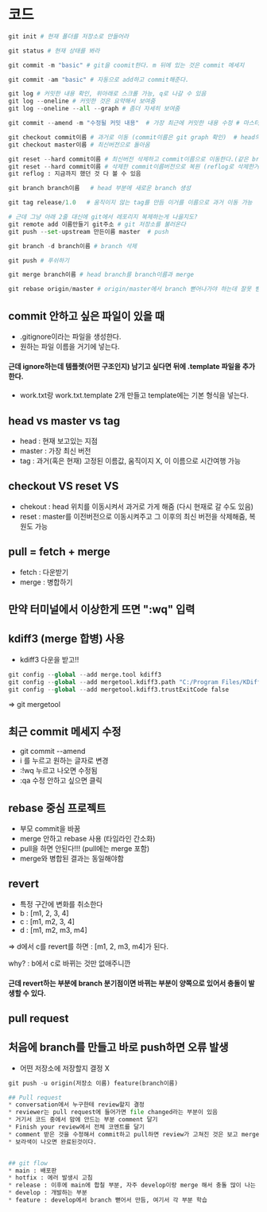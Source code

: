 # 코드
```python
git init # 현재 폴더를 저장소로 만들어라

git status # 현재 상태를 봐라

git commit -m "basic" # git을 coomit한다. m 뒤에 있는 것은 commit 메세지

git commit -am "basic" # 자동으로 add하고 commit해준다.

git log # 커밋한 내용 확인, 위아래로 스크롤 가능, q로 나갈 수 있음
git log --oneline # 커밋한 것은 요약해서 보여줌
git log --oneline --all --graph # 좀더 자세히 보여줌

git commit --amend -m "수정될 커밋 내용"  # 가장 최근에 커밋한 내용 수정 # 마스터의 위치만 바뀜!!! (head는 그대로 master에 붙음)

git checkout commit이름 # 과거로 이동 (commit이름은 git graph 확인)  # head의 위치가 바뀌면서 과거로 이동 # master의 위치는 동일하게 최신 버전에 있음(master는 최신버전을 따라다님) (head가 master를 따라가지 않은 현상 : detached head)
git checkout master이름 # 최신버전으로 돌아옴

git reset --hard commit이름 # 최신버전 삭제하고 commit이름으로 이동한다.(같은 branch만 삭제) (마스터의 위치를 바꿈)
git reset --hard commit이름 # 삭제한 commit이름버전으로 복원 (reflog로 삭제한거 볼 수 있음)
git reflog : 지금까지 했던 것 다 볼 수 있음

git branch branch이름   # head 부분에 새로운 branch 생성

git tag release/1.0   # 움직이지 않는 tag를 만듬 이거를 이름으로 과거 이동 가능

# 근데 그냥 아래 2줄 대신에 git에서 레포리지 복제하는게 나을지도?
git remote add 이름만들기 git주소 # git 저장소를 불러온다
git push --set-upstream 만든이름 master  # push 

git branch -d branch이름 # branch 삭제

git push # 푸쉬하기

git merge branch이름 # head branch를 branch이름과 merge

git rebase origin/master # origin/master에서 branch 뻗어나가야 하는데 잘못 뻗어갔을때 바꿔줌
```

## commit 안하고 싶은 파일이 있을 때
* .gitignore이라는 파일을 생성한다.
* 원하는 파일 이름을 거기에 넣는다. 
#### 근데 ignore하는데 템플렛(어떤 구조인지) 남기고 싶다면 뒤에 .template 파일을 추가한다.
* work.txt랑 work.txt.template 2개 만들고 template에는 기본 형식을 넣는다.

## head vs master vs tag
* head : 현재 보고있는 지점
* master : 가장 최신 버전
* tag : 과거(혹은 현재) 고정된 이름값, 움직이지 X, 이 이름으로 시간여행 가능

## checkout VS reset VS 
* chekout : head 위치를 이동시켜서 과거로 가게 해줌 (다시 현재로 갈 수도 있음)
* reset : master를 이전버전으로 이동시켜주고 그 이후의 최신 버전을 삭제해줌, 복원도 가능


## pull = fetch + merge
* fetch : 다운받기
* merge : 병합하기


## 만약 터미널에서 이상한게 뜨면 ":wq" 입력

## kdiff3 (merge 합병) 사용
* kdiff3 다운을 받고!!

```python
git config --global --add merge.tool kdiff3 
git config --global --add mergetool.kdiff3.path "C:/Program Files/KDiff3/kdiff3.exe"
git config --global --add mergetool.kdiff3.trustExitCode false
```

=> git mergetool


## 최근 commit 메세지 수정
* git commit --amend
* i 를 누르고 원하는 글자로 변경
* :!wq 누르고 나오면 수정됨
* :qa 수정 안하고 싶으면 클릭


## rebase 중심 프로젝트
* 부모 commit을 바꿈
* merge 안하고 rebase 사용 (타임라인 간소화)
* pull을 하면 안된다!!! (pull에는 merge 포함)
* merge와 병합된 결과는 동일해야함



## revert 
* 특정 구간에 변화를 취소한다
* b : [m1, 2, 3, 4]
* c : [m1, m2, 3, 4]
* d : [m1, m2, m3, m4]

=> d에서 c를 revert를 하면 : [m1, 2, m3, m4]가 된다.

why? : b에서 c로 바뀌는 것만 없애주니깐

#### 근데 revert하는 부분에 branch 분기점이면 바뀌는 부분이 양쪽으로 있어서 충돌이 발생할 수 있다.

## pull request


## 처음에 branch를 만들고 바로 push하면 오류 발생
* 어떤 저장소에 저장할지 결정 X
``` python
git push -u origin(저장소 이름) feature(branch이름)

## Pull request
* conversation에서 누구한테 review할지 결정
* reviewer는 pull request에 들어가면 file changed라는 부분이 있음
* 거기서 코드 중에서 맘에 안드는 부분 comment 달기
* Finish your review에서 전체 코멘트를 달기
* comment 받은 것을 수정해서 commit하고 pull하면 review가 고쳐진 것은 보고 merge pull request를 누른다.
* 보라색이 나오면 완료된것이다. 


## git flow
* main : 배포판
* hotfix : 에러 발생시 고침
* release : 이후에 main에 합칠 부분, 자주 develop이랑 merge 해서 충돌 많이 나는 것 방지
* develop : 개발하는 부분
* feature : develop에서 branch 뻗어서 만듬, 여기서 각 부분 학습